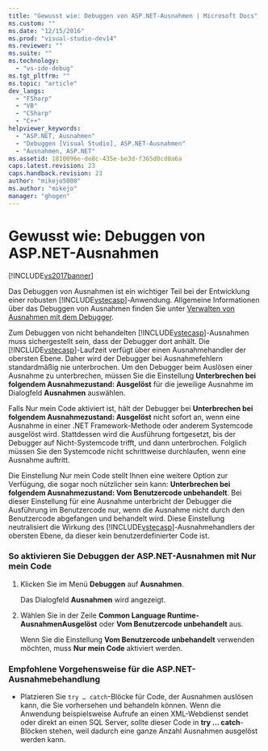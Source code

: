 ```yaml
---
title: "Gewusst wie: Debuggen von ASP.NET-Ausnahmen | Microsoft Docs"
ms.custom: ""
ms.date: "12/15/2016"
ms.prod: "visual-studio-dev14"
ms.reviewer: ""
ms.suite: ""
ms.technology: 
  - "vs-ide-debug"
ms.tgt_pltfrm: ""
ms.topic: "article"
dev_langs: 
  - "FSharp"
  - "VB"
  - "CSharp"
  - "C++"
helpviewer_keywords: 
  - "ASP.NET, Ausnahmen"
  - "Debuggen [Visual Studio], ASP.NET-Ausnahmen"
  - "Ausnahmen, ASP.NET"
ms.assetid: 1810096e-de8c-435e-be3d-f365d0cd0a6a
caps.latest.revision: 23
caps.handback.revision: 23
author: "mikejo5000"
ms.author: "mikejo"
manager: "ghogen"
---
```

# Gewusst wie: Debuggen von ASP.NET-Ausnahmen
[!INCLUDE[vs2017banner](../code-quality/includes/vs2017banner.md)]

Das Debuggen von Ausnahmen ist ein wichtiger Teil bei der Entwicklung einer robusten [!INCLUDE[vstecasp](../code-quality/includes/vstecasp_md.md)]\-Anwendung.  Allgemeine Informationen über das Debuggen von Ausnahmen finden Sie unter [Verwalten von Ausnahmen mit dem Debugger](../debugger/managing-exceptions-with-the-debugger.md).  
  
 Zum Debuggen von nicht behandelten [!INCLUDE[vstecasp](../code-quality/includes/vstecasp_md.md)]\-Ausnahmen muss sichergestellt sein, dass der Debugger dort anhält.  Die [!INCLUDE[vstecasp](../code-quality/includes/vstecasp_md.md)]\-Laufzeit verfügt über einen Ausnahmehandler der obersten Ebene.  Daher wird der Debugger bei Ausnahmefehlern standardmäßig nie unterbrochen.  Um den Debugger beim Auslösen einer Ausnahme zu unterbrechen, müssen Sie die Einstellung **Unterbrechen bei folgendem Ausnahmezustand: Ausgelöst** für die jeweilige Ausnahme im Dialogfeld **Ausnahmen** auswählen.  
  
 Falls Nur mein Code aktiviert ist, hält der Debugger bei **Unterbrechen bei folgendem Ausnahmezustand: Ausgelöst** nicht sofort an, wenn eine Ausnahme in einer .NET Framework\-Methode oder anderem Systemcode ausgelöst wird.  Stattdessen wird die Ausführung fortgesetzt, bis der Debugger auf Nicht\-Systemcode trifft, und dann unterbrochen.  Folglich müssen Sie den Systemcode nicht schrittweise durchlaufen, wenn eine Ausnahme auftritt.  
  
 Die Einstellung Nur mein Code stellt Ihnen eine weitere Option zur Verfügung, die sogar noch nützlicher sein kann: **Unterbrechen bei folgendem Ausnahmezustand: Vom Benutzercode unbehandelt**.  Bei dieser Einstellung für eine Ausnahme unterbricht der Debugger die Ausführung im Benutzercode nur, wenn die Ausnahme nicht durch den Benutzercode abgefangen und behandelt wird.  Diese Einstellung neutralisiert die Wirkung des [!INCLUDE[vstecasp](../code-quality/includes/vstecasp_md.md)]\-Ausnahmehandlers der obersten Ebene, da dieser kein benutzerdefinierter Code ist.  
  
### So aktivieren Sie Debuggen der ASP.NET\-Ausnahmen mit Nur mein Code  
  
1.  Klicken Sie im Menü **Debuggen** auf **Ausnahmen**.  
  
     Das Dialogfeld **Ausnahmen** wird angezeigt.  
  
2.  Wählen Sie in der Zeile **Common Language Runtime\-AusnahmenAusgelöst** oder **Vom Benutzercode unbehandelt** aus.  
  
     Wenn Sie die Einstellung **Vom Benutzercode unbehandelt** verwenden möchten, muss **Nur mein Code** aktiviert werden.  
  
### Empfohlene Vorgehensweise für die ASP.NET\-Ausnahmebehandlung  
  
-   Platzieren Sie `try … catch`\-Blöcke für Code, der Ausnahmen auslösen kann, die Sie vorhersehen und behandeln können.  Wenn die Anwendung beispielsweise Aufrufe an einen XML\-Webdienst sendet oder direkt an einen SQL Server, sollte dieser Code in **try … catch**\-Blöcken stehen, weil dadurch eine ganze Anzahl Ausnahmen ausgelöst werden kann.